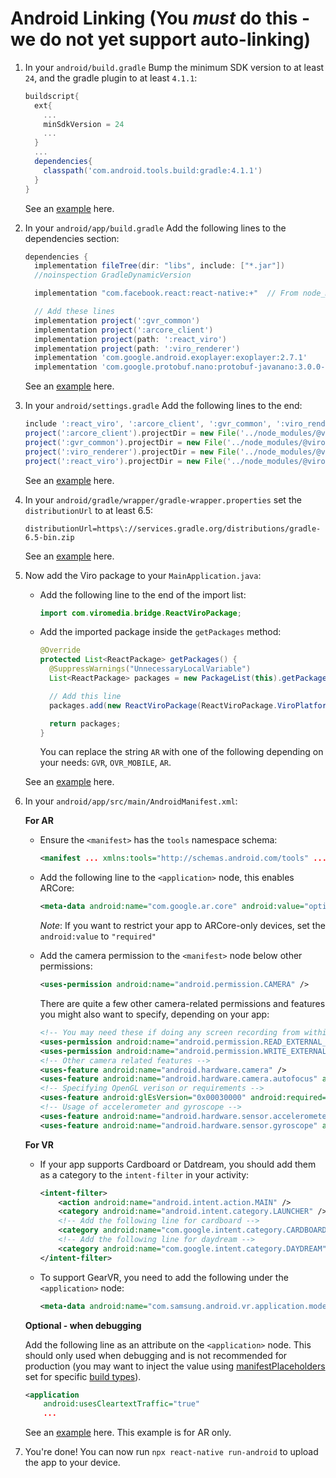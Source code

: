 # Android Linking (You **_must_** do this - we do not yet support auto-linking)

1. In your `android/build.gradle` Bump the minimum SDK version to at least `24`, and the gradle plugin to at least `4.1.1`:

   ```groovy
   buildscript{
     ext{
       ...
       minSdkVersion = 24
       ...
     }
     ...
     dependencies{
       classpath('com.android.tools.build:gradle:4.1.1')
     }
   }
   ```

   See an [example](https://github.com/ViroCommunity/starter-kit/blob/master/android/build.gradle) here.

2. In your `android/app/build.gradle` Add the following lines to the dependencies section:

   ```groovy
   dependencies {
     implementation fileTree(dir: "libs", include: ["*.jar"])
     //noinspection GradleDynamicVersion

     implementation "com.facebook.react:react-native:+"  // From node_modules

     // Add these lines
     implementation project(':gvr_common')
     implementation project(':arcore_client')
     implementation project(path: ':react_viro')
     implementation project(path: ':viro_renderer')
     implementation 'com.google.android.exoplayer:exoplayer:2.7.1'
     implementation 'com.google.protobuf.nano:protobuf-javanano:3.0.0-alpha-7'
   ```

   See an [example](https://github.com/ViroCommunity/starter-kit/blob/master/android/app/build.gradle) here.

3. In your `android/settings.gradle` Add the following lines to the end:

   ```groovy
   include ':react_viro', ':arcore_client', ':gvr_common', ':viro_renderer'
   project(':arcore_client').projectDir = new File('../node_modules/@viro-community/react-viro/android/arcore_client')
   project(':gvr_common').projectDir = new File('../node_modules/@viro-community/react-viro/android/gvr_common')
   project(':viro_renderer').projectDir = new File('../node_modules/@viro-community/react-viro/android/viro_renderer')
   project(':react_viro').projectDir = new File('../node_modules/@viro-community/react-viro/android/react_viro')
   ```

   See an [example](https://github.com/ViroCommunity/starter-kit/blob/master/android/settings.gradle) here.

4. In your `android/gradle/wrapper/gradle-wrapper.properties` set the `distributionUrl` to at least 6.5:

   ```properties
   distributionUrl=https\://services.gradle.org/distributions/gradle-6.5-bin.zip
   ```

   See an [example](https://github.com/ViroCommunity/starter-kit/blob/master/android/gradle/wrapper/gradle-wrapper.properties) here.

5. Now add the Viro package to your `MainApplication.java`:

   - Add the following line to the end of the import list:

     ```java
     import com.viromedia.bridge.ReactViroPackage;
     ```

   - Add the imported package inside the `getPackages` method:

     ```java
     @Override
     protected List<ReactPackage> getPackages() {
       @SuppressWarnings("UnnecessaryLocalVariable")
       List<ReactPackage> packages = new PackageList(this).getPackages();

       // Add this line
       packages.add(new ReactViroPackage(ReactViroPackage.ViroPlatform.valueOf("AR")));

       return packages;
     }

     ```

     You can replace the string `AR` with one of the following depending on your needs: `GVR`, `OVR_MOBILE`, `AR`.

   See an [example](https://github.com/ViroCommunity/starter-kit/blob/master/android/app/src/main/java/com/myviroapp/MainApplication.java) here.

6. In your `android/app/src/main/AndroidManifest.xml`:

   **For AR**

   - Ensure the `<manifest>` has the `tools` namespace schema:

     ```xml
     <manifest ... xmlns:tools="http://schemas.android.com/tools" ...>
     ```

   - Add the following line to the `<application>` node, this enables ARCore:

     ```xml
     <meta-data android:name="com.google.ar.core" android:value="optional" />
     ```

     _Note_: If you want to restrict your app to ARCore-only devices, set the `android:value` to `"required"`

   - Add the camera permission to the `<manifest>` node below other permissions:

     ```xml
     <uses-permission android:name="android.permission.CAMERA" />
     ```

     There are quite a few other camera-related permissions and features you might also want to specify, depending on your app:

     ```xml
     <!-- You may need these if doing any screen recording from within the app -->
     <uses-permission android:name="android.permission.READ_EXTERNAL_STORAGE"/>
     <uses-permission android:name="android.permission.WRITE_EXTERNAL_STORAGE"/>
     <!-- Other camera related features -->
     <uses-feature android:name="android.hardware.camera" />
     <uses-feature android:name="android.hardware.camera.autofocus" android:required="false" tools:replace="required"/>
     <!-- Specifying OpenGL verison or requirements -->
     <uses-feature android:glEsVersion="0x00030000" android:required="false" tools:node="remove" tools:replace="required" />
     <!-- Usage of accelerometer and gyroscope -->
     <uses-feature android:name="android.hardware.sensor.accelerometer" android:required="false" tools:replace="required" />
     <uses-feature android:name="android.hardware.sensor.gyroscope" android:required="false" tools:replace="required" />
     ```

   **For VR**

   - If your app supports Cardboard or Datdream, you should add them as a category to the `intent-filter` in your activity:

     ```xml
     <intent-filter>
         <action android:name="android.intent.action.MAIN" />
         <category android:name="android.intent.category.LAUNCHER" />
         <!-- Add the following line for cardboard -->
         <category android:name="com.google.intent.category.CARDBOARD" />
         <!-- Add the following line for daydream -->
         <category android:name="com.google.intent.category.DAYDREAM" />
     </intent-filter>
     ```

   - To support GearVR, you need to add the following under the `<application>` node:

     ```xml
     <meta-data android:name="com.samsung.android.vr.application.mode" android:value="vr_only"/>
     ```

   **Optional - when debugging**

   Add the following line as an attribute on the `<application>` node. This should only used when debugging and is not recommended for production (you may want to inject the value using [manifestPlaceholders](https://developer.android.com/studio/build/manifest-build-variables) set for specific [build types](https://developer.android.com/studio/build/build-variants)).

   ```xml
   <application
       android:usesCleartextTraffic="true"
       ...

   ```

   See an [example](https://github.com/ViroCommunity/starter-kit/blob/master/android/app/src/main/AndroidManifest.xml) here. This example is for AR only.

7. You're done! You can now run `npx react-native run-android` to upload the app to your device.
